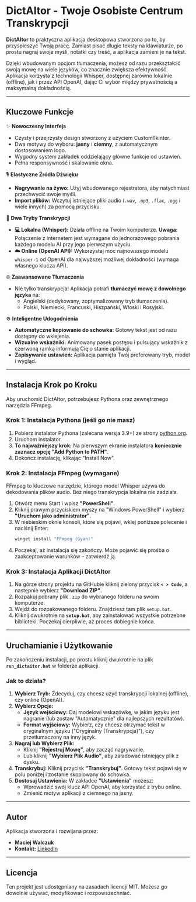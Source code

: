 # DictAItor - Twoje Osobiste Centrum Transkrypcji



**DictAItor** to praktyczna aplikacja desktopowa stworzona po to, by przyspieszyć Twoją pracę. Zamiast pisać długie teksty na klawiaturze, po prostu nagraj swoje myśli, notatki czy treść, a aplikacja zamieni je na tekst.

Dzięki wbudowanym opcjom tłumaczenia, możesz od razu przekształcić swoją mowę na wiele języków, co znacznie zwiększa efektywność. Aplikacja korzysta z technologii Whisper, dostępnej zarówno lokalnie (offline), jak i przez API OpenAI, dając Ci wybór między prywatnością a maksymalną dokładnością.

---

## Kluczowe Funkcje

✨ **Nowoczesny Interfejs**
- Czysty i przejrzysty design stworzony z użyciem CustomTkinter.
- Dwa motywy do wyboru: **jasny** i **ciemny**, z automatycznym dostosowaniem logo.
- Wygodny system zakładek oddzielający główne funkcje od ustawień.
- Pełna responsywność i skalowanie okna.

🎙️ **Elastyczne Źródła Dźwięku**
- **Nagrywanie na żywo:** Użyj wbudowanego rejestratora, aby natychmiast przechwycić swoje myśli.
- **Import plików:** Wczytuj istniejące pliki audio (`.wav`, `.mp3`, `.flac`, `.ogg` i wiele innych) za pomocą przycisku.

🧠 **Dwa Tryby Transkrypcji**
- **💻 Lokalna (Whisper):** Działa offline na Twoim komputerze. **Uwaga:** Połączenie z internetem jest wymagane do jednorazowego pobrania każdego modelu AI przy jego pierwszym użyciu.
- **☁️ Online (OpenAI API):** Wykorzystaj moc najnowszego modelu `whisper-1` od OpenAI dla najwyższej możliwej dokładności (wymaga własnego klucza API).

🌐 **Zaawansowane Tłumaczenia**
- Nie tylko transkrypcja! Aplikacja potrafi **tłumaczyć mowę z dowolnego języka** na:
  - Angielski (dedykowany, zoptymalizowany tryb tłumaczenia).
  - Polski, Niemiecki, Francuski, Hiszpański, Włoski i Rosyjski.

⚙️ **Inteligentne Udogodnienia**
- **Automatyczne kopiowanie do schowka:** Gotowy tekst jest od razu dostępny do wklejenia.
- **Wizualne wskaźniki:** Animowany pasek postępu i pulsujący wskaźnik z czerwoną ramką informują Cię o stanie aplikacji.
- **Zapisywanie ustawień:** Aplikacja pamięta Twój preferowany tryb, model i wygląd.

---

## Instalacja Krok po Kroku

Aby uruchomić DictAItor, potrzebujesz Pythona oraz zewnętrznego narzędzia FFmpeg.

### Krok 1: Instalacja Pythona (jeśli go nie masz)

1.  Pobierz instalator Pythona (zalecana wersja 3.9+) ze strony [python.org](https://www.python.org/downloads/).
2.  Uruchom instalator.
3.  **To najważniejszy krok:** Na pierwszym ekranie instalatora **koniecznie zaznacz opcję "Add Python to PATH"**.
4.  Dokończ instalację, klikając "Install Now".

### Krok 2: Instalacja FFmpeg (wymagane)

FFmpeg to kluczowe narzędzie, którego model Whisper używa do dekodowania plików audio. Bez niego transkrypcja lokalna nie zadziała.

1.  Otwórz menu Start i wpisz **"PowerShell"**.
2.  Kliknij prawym przyciskiem myszy na "Windows PowerShell" i wybierz **"Uruchom jako administrator"**.
3.  W niebieskim oknie konsoli, które się pojawi, wklej poniższe polecenie i naciśnij Enter:
    ```powershell
    winget install "FFmpeg (Gyan)"
    ```
4.  Poczekaj, aż instalacja się zakończy. Może pojawić się prośba o zaakceptowanie warunków – zatwierdź ją.

### Krok 3: Instalacja Aplikacji DictAItor

1.  Na górze strony projektu na GitHubie kliknij zielony przycisk **`< > Code`**, a następnie wybierz **"Download ZIP"**.
2.  Rozpakuj pobrany plik `.zip` do wybranego folderu na swoim komputerze.
3.  Wejdź do rozpakowanego folderu. Znajdziesz tam plik `setup.bat`.
4.  Kliknij dwukrotnie na **`setup.bat`**, aby zainstalować wszystkie potrzebne biblioteki. Poczekaj cierpliwie, aż proces dobiegnie końca.

---

## Uruchamianie i Użytkowanie

Po zakończeniu instalacji, po prostu kliknij dwukrotnie na plik **`run_dictaitor.bat`** w folderze aplikacji.

### Jak to działa?

1.  **Wybierz Tryb:** Zdecyduj, czy chcesz użyć transkrypcji lokalnej (offline), czy online (OpenAI).
2.  **Wybierz Opcje:**
    - **Język wejściowy:** Daj modelowi wskazówkę, w jakim języku jest nagranie (lub zostaw "Automatycznie" dla najlepszych rezultatów).
    - **Format wyjściowy:** Wybierz, czy chcesz otrzymać tekst w oryginalnym języku ("Oryginalny (Transkrypcja)"), czy przetłumaczony na inny język.
3.  **Nagraj lub Wybierz Plik:**
    - Kliknij **"Rejestruj Mowę"**, aby zacząć nagrywanie.
    - Lub kliknij **"Wybierz Plik Audio"**, aby załadować istniejący plik z dysku.
4.  **Transkrybuj:** Kliknij przycisk **"Transkrybuj"**. Gotowy tekst pojawi się w polu poniżej i zostanie skopiowany do schowka.
5.  **Dostosuj Ustawienia:** W zakładce **"Ustawienia"** możesz:
    - Wprowadzić swój klucz API OpenAI, aby korzystać z trybu online.
    - Zmienić motyw aplikacji z ciemnego na jasny.

---

## Autor

Aplikacja stworzona i rozwijana przez:
*   **Maciej Walczuk**
*   **Kontakt:** [LinkedIn](https://www.linkedin.com/in/walczuk-maciej/)

---

## Licencja

Ten projekt jest udostępniany na zasadach licencji MIT. Możesz go dowolnie używać, modyfikować i rozpowszechniać.